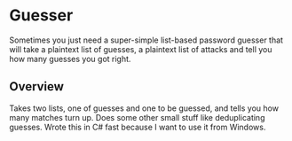 # Guesser
Sometimes you just need a super-simple list-based password guesser that will take a plaintext list of guesses, a plaintext list of attacks and tell you how many guesses you got right.

## Overview
Takes two lists, one of guesses and one to be guessed, and tells you how many matches turn up. Does some other small stuff like deduplicating guesses. Wrote this in C# fast because I want to use it from Windows.


